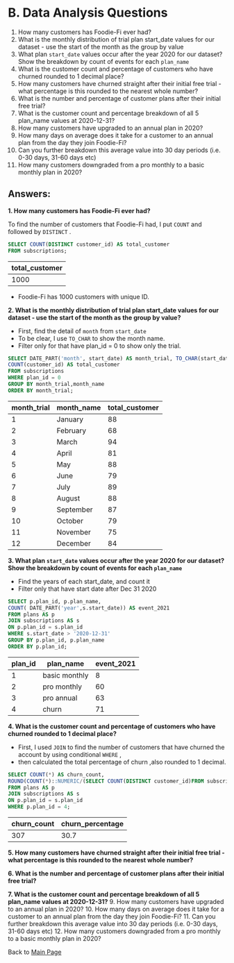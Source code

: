 # B. Data Analysis Questions

1. How many customers has Foodie-Fi ever had?
2. What is the monthly distribution of trial plan start_date values for our dataset - use the start of the month as the group by value
3. What plan ```start_date``` values occur after the year 2020 for our dataset? Show the breakdown by count of events for each ```plan_name```
4. What is the customer count and percentage of customers who have churned rounded to 1 decimal place?
5. How many customers have churned straight after their initial free trial - what percentage is this rounded to the nearest whole number?
6. What is the number and percentage of customer plans after their initial free trial?
7. What is the customer count and percentage breakdown of all 5 plan_name values at 2020-12-31?
8. How many customers have upgraded to an annual plan in 2020?
9. How many days on average does it take for a customer to an annual plan from the day they join Foodie-Fi?
10. Can you further breakdown this average value into 30 day periods (i.e. 0-30 days, 31-60 days etc)
11. How many customers downgraded from a pro monthly to a basic monthly plan in 2020?

## Answers:

**1. How many customers has Foodie-Fi ever had?**

To find the number of customers that Foodie-Fi had, I put ```COUNT``` and followed by ```DISTINCT``` .
```sql
SELECT COUNT(DISTINCT customer_id) AS total_customer
FROM subscriptions;
```
|total_customer|
|---|
|1000|

- Foodie-Fi has 1000 customers with unique ID.

**2. What is the monthly distribution of trial plan start_date values for our dataset - use the start of the month as the group by value?**

- First, find the detail of ```month``` from ```start_date```
- To be clear, I use ```TO_CHAR``` to show the month name.
- Filter only for that have plan_id = 0 to show only the trial.

```sql
SELECT DATE_PART('month', start_date) AS month_trial, TO_CHAR(start_date, 'Month') AS month_name,
COUNT(customer_id) AS total_customer
FROM subscriptions 
WHERE plan_id = 0
GROUP BY month_trial,month_name
ORDER BY month_trial;
```
| month_trial | month_name | total_customer |
| ----------- | ---------- | -------------- |
| 1           | January    | 88             |
| 2           | February   | 68             |
| 3           | March      | 94             |
| 4           | April      | 81             |
| 5           | May        | 88             |
| 6           | June       | 79             |
| 7           | July       | 89             |
| 8           | August     | 88             |
| 9           | September  | 87             |
| 10          | October    | 79             |
| 11          | November   | 75             |
| 12          | December   | 84             |


**3. What plan ```start_date``` values occur after the year 2020 for our dataset? Show the breakdown by count of events for each ```plan_name```**

- Find the years of each start_date, and count it
- Filter only that have start date after Dec 31 2020
 
```sql
SELECT p.plan_id, p.plan_name, 
COUNT( DATE_PART('year',s.start_date)) AS event_2021
FROM plans AS p
JOIN subscriptions AS s
ON p.plan_id = s.plan_id
WHERE s.start_date > '2020-12-31'
GROUP BY p.plan_id, p.plan_name
ORDER BY p.plan_id;
```
|plan_id	|plan_name	|event_2021|
|---|---|---|
|1|	basic monthly|	8|
|2|	pro monthly|	60|
|3|	pro annual|	63|
|4|	churn	|71|

**4. What is the customer count and percentage of customers who have churned rounded to 1 decimal place?**

- First, I used ```JOIN``` to find the number of customers that have churned the account by using conditional ```WHERE``` , 
- then calculated the total percentage of churn ,also rounded to 1 decimal.

```sql
SELECT COUNT(*) AS churn_count, 
ROUND(COUNT(*)::NUMERIC/(SELECT COUNT(DISTINCT customer_id)FROM subscriptions)*100, 1) AS churn_percentage
FROM plans AS p
JOIN subscriptions AS s
ON p.plan_id = s.plan_id
WHERE p.plan_id = 4;
```
|churn_count	|churn_percentage|
|---|---|
|307	|30.7|

**5. How many customers have churned straight after their initial free trial - what percentage is this rounded to the nearest whole number?**


**6. What is the number and percentage of customer plans after their initial free trial?**

**7. What is the customer count and percentage breakdown of all 5 plan_name values at 2020-12-31?**
9. How many customers have upgraded to an annual plan in 2020?
10. How many days on average does it take for a customer to an annual plan from the day they join Foodie-Fi?
11. Can you further breakdown this average value into 30 day periods (i.e. 0-30 days, 31-60 days etc)
12. How many customers downgraded from a pro monthly to a basic monthly plan in 2020?

Back to [Main Page](https://github.com/eunikehp/SQL-Case-Studies/blob/main/Case%20Study%20%233%20-%20Foodie-Fi/Main%20Page.md)
